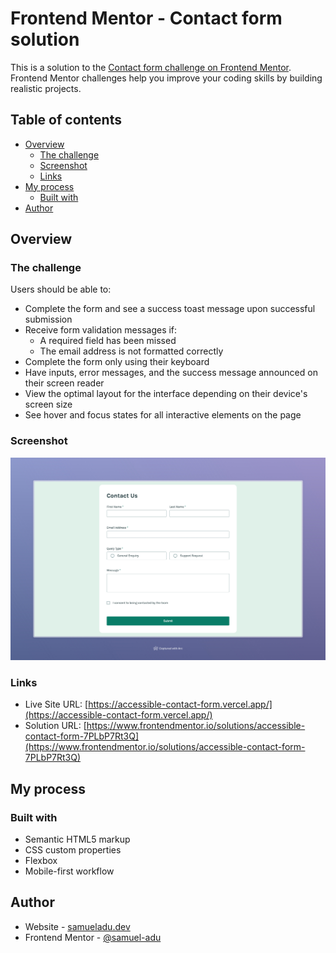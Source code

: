 # Frontend Mentor - Contact form solution

This is a solution to the [Contact form challenge on Frontend Mentor](https://www.frontendmentor.io/challenges/contact-form--G-hYlqKJj). Frontend Mentor challenges help you improve your coding skills by building realistic projects.

## Table of contents

- [Overview](#overview)
  - [The challenge](#the-challenge)
  - [Screenshot](#screenshot)
  - [Links](#links)
- [My process](#my-process)
  - [Built with](#built-with)
- [Author](#author)

## Overview

### The challenge

Users should be able to:

- Complete the form and see a success toast message upon successful submission
- Receive form validation messages if:
  - A required field has been missed
  - The email address is not formatted correctly
- Complete the form only using their keyboard
- Have inputs, error messages, and the success message announced on their screen reader
- View the optimal layout for the interface depending on their device's screen size
- See hover and focus states for all interactive elements on the page

### Screenshot

![](./screenshot.jpeg)

### Links

- Live Site URL: [https://accessible-contact-form.vercel.app/](https://accessible-contact-form.vercel.app/)
- Solution URL: [https://www.frontendmentor.io/solutions/accessible-contact-form-7PLbP7Rt3Q](https://www.frontendmentor.io/solutions/accessible-contact-form-7PLbP7Rt3Q)

## My process

### Built with

- Semantic HTML5 markup
- CSS custom properties
- Flexbox
- Mobile-first workflow

## Author

- Website - [samueladu.dev](https://www.samueladu.dev)
- Frontend Mentor - [@samuel-adu](https://www.frontendmentor.io/profile/samuel-adu)
